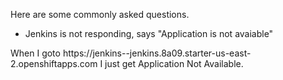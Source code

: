 Here are some commonly asked questions.

* Jenkins is not responding, says "Application is not avaiable"

When I goto https://jenkins-<username>-jenkins.8a09.starter-us-east-2.openshiftapps.com I just get Application Not Available. 